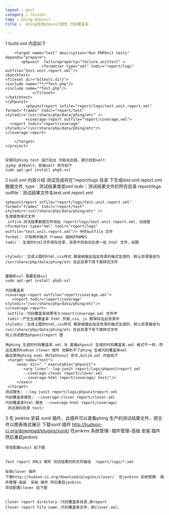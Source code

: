 ```yaml
---
layout : post
category : lessons
tags : phing phpunit
title :  phing生成phpunit报告,代码覆盖率

---
```


1 build.xml 内容如下
	<?xml version="1.0" ?>
	<project name="DEERSHOP" default="dist" basedir=".">
	<property name="tests.dir" value="test" />
		<target name="prepare">
		   <mkdir dir="report/logs"/>
		</target>
	
		<target name="test" description="Run PHPUnit tests" depends="prepare">
		   <phpunit  failureproperty="failure.unittest" >
					<formatter type="xml" todir="report/logs" outfile="test.unit.report.xml"/>
	<batchtest>
	<fileset dir="${tests.dir}">
	<include name="**/*Test.php"/>
	<include name="*Test.php"/>
				</fileset>
	</batchtest>
	</phpunit>
			 <phpunitreport infile="report/logs/test.unit.report.xml" format="frames" todir="report/test"  styledir="/usr/share/php/data/phing/etc" />
			 <coverage-report outfile="report/coverage.xml">
	  <report todir="report/coverage" styledir="/usr/share/php/data/phing/etc"/>
	</coverage-report>
	
		</target>
	</project>


	安装完phing test 运行后台 可能会出错，提示找到xmlt
	让php 支持xmlt，安装xmlt 命令如下
	sudo apt-get install php5-xsl

2 buill.xml 内容介绍
	<formatter type="xml" todir="report/logs" outfile="test.unit.report.xml"/>
	测试完成将在"report/logs 目录 下生成test.unit.report.xml数据文件,
	type：测试结果类型xml
	todir：测试结果文件的所在目录 report/logs
	outfile：测试结果文件名test.unit.report.xml
	
	<phpunitreport infile="report/logs/test.unit.report.xml" format="frames" todir="report/test"  styledir="/usr/share/php/data/phing/etc" />
	生成报告样式文件
	 infile:测试结果数据文件地址 report/logs/test.unit.report.xml，也就是<formatter type="xml" todir="report/logs" outfile="test.unit.report.xml"/> 中的outfile 文件
	format： 只有两中格式 frames 或NOFRAMES
	todir： 生成的html文件保存目录，目录中将自动生成一些.html 文件，如图
	
	
	styledir：生成上图的html,css样式 都是根据此指定目录的格式生成的，默认目录路径为 /usr/share/php/data/phing/etc 在此目录下有下面样式文件
	
	
	要解析xsl 需要安装xsl 
	sudo apt-get install php5-xsl
	
	代码覆盖率
	<coverage-report outfile="report/coverage.xml">
	   <report todir="report/coverage" styledir="/usr/share/php/data/phing/etc"/>
	</coverage-report>
	 outfile：代码覆盖率结果写入report/coverage.xml 文件中
	 todir：产生生成覆盖率 html 页面,css，js 都保存在此目录中
	styledir：生成上图的html,css样式 都是根据此指定目录的格式生成的，默认目录路径为 /usr/share/php/data/phing/etc 在此目录下有下面样式文件
	同上测试报告phpunitreport 图
	
	用phing 生成的代码覆盖率.xml 与 直接phpunit 生成的代码覆盖率.xml 格式不一样，而且后面的hudson clover 插件 也解析不了phing 生成代码覆盖率xml
	最后使用phing exec 执行phhunit 命令,bulid.xml 内容如下
	 <target name="test">
		 <exec dir="." executable="phpunit">
			<arg line="--log-junit report/logs/phpunitreport.xml 
			--coverage-clover report/clover.xml 
			--coverage-html report/coverage/ test/"/>
		 </exec>
	 </target>
	测试报告: --log-junit report/logs/phpunitreport.xml   
	代码覆盖率报告: --coverage-clover report/clover.xml 
	代码覆盖率html 报告 --coverage-html report/coverage/ 
	 测试源码目录 test/

3 在 jenkins 安装 xunit 插件，此插件可以查看phing 生产的测试结果文件，把文件以图表格式展示
	下载xunit 插件 http://hudson-ci.org/download/plugins/xunit/
	在jenkins 系统管理- 插件管理-高级  安装 插件 然后重启jenkins
	
	项目配置xunit 如下图
	
	
	Test report XMLS 填写 测试结果的的文件路径  report/logs/*.xml
	
	安装clover 插件 
	下载http://hudson-ci.org/download/plugins/clover/  在jenkins 系统管理- 插件管理-高级  安装 插件 然后重启jenkins
	项目配置clover 如下图
	
	
	Clover report directory：代码覆盖率目录,即report
	Clover report file name：代码覆盖率文件，即clover.xml。


